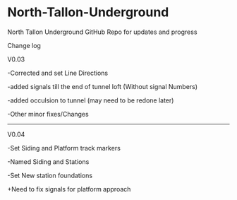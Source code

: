 # North-Tallon-Underground

North Tallon Underground GitHub Repo for updates and progress

Change log

V0.03


-Corrected and set Line Directions

-added signals till the end of tunnel loft (Without signal Numbers)

-added occulsion to tunnel (may need to be redone later)

-Other minor fixes/Changes

__________________________________________

V0.04

-Set Siding and Platform track markers

-Named Siding and Stations

-Set New station foundations

+Need to fix signals for platform approach
